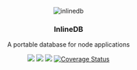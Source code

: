 <p align="center">
    <img alt="inlinedb" src="https://raw.githubusercontent.com/inlinedb/inlinedb/icons/idb.png">
</p>

<h3 align="center">
    InlineDB
</h3>

<p align="center">
    A portable database for node applications
</p>

<p align="center">
    <a href="https://www.npmjs.com/package/inlinedb"><img src="https://img.shields.io/npm/v/inlinedb.svg"></a>
    <a href="https://www.npmjs.com/package/inlinedb"><img src="https://img.shields.io/npm/dm/inlinedb.svg"></a>
    <a href="https://travis-ci.org/inlinedb/inlinedb"><img src="https://travis-ci.org/inlinedb/inlinedb.svg?branch=master"></a>
    <a href='https://coveralls.io/github/inlinedb/inlinedb?branch=master'><img src='https://coveralls.io/repos/github/inlinedb/inlinedb/badge.svg?branch=master' alt='Coverage Status' /></a>
</p>
